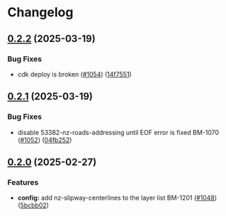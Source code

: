 # Changelog

## [0.2.2](https://github.com/linz/lds-cache/compare/v0.2.1...v0.2.2) (2025-03-19)


### Bug Fixes

* cdk deploy is broken ([#1054](https://github.com/linz/lds-cache/issues/1054)) ([14f7551](https://github.com/linz/lds-cache/commit/14f755127025fd0fcc296e4fe92bb51b14abc55d))

## [0.2.1](https://github.com/linz/lds-cache/compare/v0.2.0...v0.2.1) (2025-03-19)


### Bug Fixes

* disable 53382-nz-roads-addressing until EOF error is fixed BM-1070 ([#1052](https://github.com/linz/lds-cache/issues/1052)) ([04fb252](https://github.com/linz/lds-cache/commit/04fb252fff8a51a7c341166685903e822af00b27))

## [0.2.0](https://github.com/linz/lds-cache/compare/v0.1.0...v0.2.0) (2025-02-27)


### Features

* **config:** add nz-slipway-centerlines to the layer list BM-1201 ([#1048](https://github.com/linz/lds-cache/issues/1048)) ([5bcbb02](https://github.com/linz/lds-cache/commit/5bcbb02a449b189dc3fbb47df64853ac84961489))
